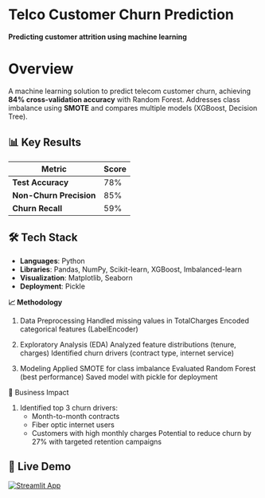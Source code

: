 #  Telco Customer Churn Prediction 
**Predicting customer attrition using machine learning**  
# Overview
A machine learning solution to predict telecom customer churn, achieving **84% cross-validation accuracy** with Random Forest. Addresses class imbalance using **SMOTE** and compares multiple models (XGBoost, Decision Tree).

## 📊 Key Results
| Metric                  | Score |
|-------------------------|-------|
| **Test Accuracy**       | 78%   |
| **Non-Churn Precision** | 85%   |
| **Churn Recall**        | 59%   |

## 🛠️ Tech Stack
- **Languages**: Python
- **Libraries**: Pandas, NumPy, Scikit-learn, XGBoost, Imbalanced-learn
- **Visualization**: Matplotlib, Seaborn
- **Deployment**: Pickle

**📈 Methodology**
1. Data Preprocessing
     Handled missing values in TotalCharges
     Encoded categorical features (LabelEncoder)

2. Exploratory Analysis (EDA)
    Analyzed feature distributions (tenure, charges)
    Identified churn drivers (contract type, internet service)

3. Modeling
    Applied SMOTE for class imbalance
    Evaluated Random Forest (best performance)
    Saved model with pickle for deployment

💼 Business Impact
1. Identified top 3 churn drivers:
     - Month-to-month contracts
     - Fiber optic internet users
     - Customers with high monthly charges
Potential to reduce churn by 27% with targeted retention campaigns

## 🌟 Live Demo  
[![Streamlit App](https://static.streamlit.io/badges/streamlit_badge_black_white.svg)](https://customer-churn-prediction-c7poefg4v2nkp8jyzgaivh.streamlit.app/)
